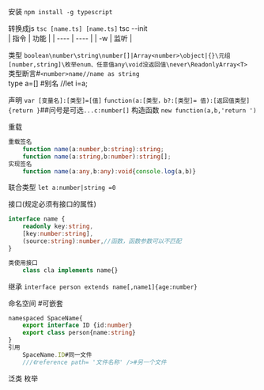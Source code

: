 安装
	`npm install -g typescript`

转换成js
	`tsc [name.ts] [name.ts]`
	tsc --init  
| 指令 | 功能 |
| ---- | ---- |
| -w   | 监听 | 

类型
`boolean\number\string\number[]|Array<number>\object|{}\元组[number,string]\枚举enum、任意值any\void没返回值\never\ReadonlyArray<T>`  
类型断言#`<number>name//name as string`  
type a=[] #别名 //let i=a;

声明
	`var [变量名]:[类型]=[值]`
	`function(a:[类型，b?:[类型]= 值):[返回值类型]{return }`##问号是可选`...c:number[]`
	构造函数 `new function(a,b,'return ')`  
	
重载
```ts
重载签名
	function name(a:number,b:string):string;
	function name(a:string,b:number):string[];
实现签名
	function name(a:any,b:any):void{console.log(a,b)}
```

联合类型
`let a:number|string =0`  

接口(规定必须有接口的属性)
```ts
interface name {
	readonly key:string,
	[key:number:string],
	(source:string):number,//函数，函数参数可以不匹配
}

类使用接口
	class cla implements name{}
```

继承
`interface person extends name[,name1]{age:number}`  

命名空间  #可嵌套
```ts
namespaced SpaceName{
	export interface ID {id:number}
	export class person{name:string}
}
引用
	SpaceName.ID#同一文件
	///《reference path= '文件名称' />#另一个文件
```

泛类
枚举

